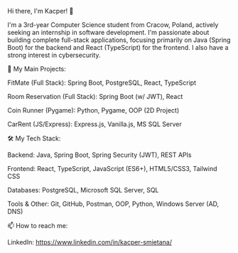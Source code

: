 Hi there, I'm Kacper! 👋

I'm a 3rd-year Computer Science student from Cracow, Poland, actively seeking an internship in software development. I'm passionate about building complete full-stack applications, focusing primarily on Java (Spring Boot) for the backend and React (TypeScript) for the frontend. I also have a strong interest in cybersecurity.

🔭 My Main Projects:

FitMate (Full Stack): Spring Boot, PostgreSQL, React, TypeScript

Room Reservation (Full Stack): Spring Boot (w/ JWT), React

Coin Runner (Pygame): Python, Pygame, OOP (2D Project)

CarRent (JS/Express): Express.js, Vanilla.js, MS SQL Server

🛠️ My Tech Stack:

Backend: Java, Spring Boot, Spring Security (JWT), REST APIs

Frontend: React, TypeScript, JavaScript (ES6+), HTML5/CSS3, Tailwind CSS

Databases: PostgreSQL, Microsoft SQL Server, SQL

Tools & Other: Git, GitHub, Postman, OOP, Python, Windows Server (AD, DNS)

📫 How to reach me:

LinkedIn:
https://www.linkedin.com/in/kacper-smietana/

